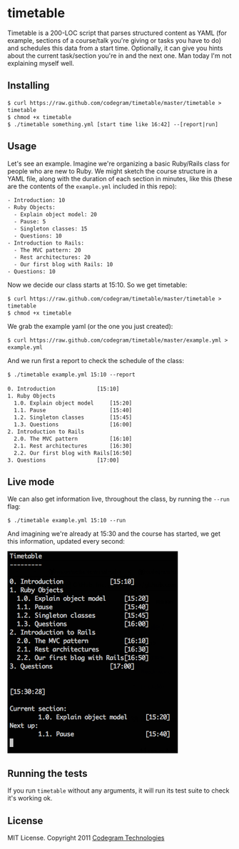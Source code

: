 # timetable

Timetable is a 200-LOC script that parses structured content as YAML (for
example, sections of a course/talk you're giving or tasks you have to do)
and schedules this data from a start time. Optionally, it can give you hints
about the current task/section you're in and the next one. Man today I'm not
explaining myself well.

## Installing

    $ curl https://raw.github.com/codegram/timetable/master/timetable > timetable
    $ chmod +x timetable
    $ ./timetable something.yml [start time like 16:42] --[report|run]

## Usage

Let's see an example. Imagine we're organizing a basic Ruby/Rails class for
people who are new to Ruby. We might sketch the course structure in a YAML
file, along with the duration of each section in minutes, like this (these are
the contents of the `example.yml` included in this repo):

    - Introduction: 10
    - Ruby Objects:
      - Explain object model: 20
      - Pause: 5
      - Singleton classes: 15
      - Questions: 10
    - Introduction to Rails:
      - The MVC pattern: 20
      - Rest architectures: 20
      - Our first blog with Rails: 10
    - Questions: 10

Now we decide our class starts at 15:10. So we get timetable:

    $ curl https://raw.github.com/codegram/timetable/master/timetable > timetable
    $ chmod +x timetable

We grab the example yaml (or the one you just created):

    $ curl https://raw.github.com/codegram/timetable/master/example.yml > example.yml

And we run first a report to check the schedule of the class:

    $ ./timetable example.yml 15:10 --report

    0. Introduction             [15:10]
    1. Ruby Objects
      1.0. Explain object model     [15:20]
      1.1. Pause                    [15:40]
      1.2. Singleton classes        [15:45]
      1.3. Questions                [16:00]
    2. Introduction to Rails
      2.0. The MVC pattern          [16:10]
      2.1. Rest architectures       [16:30]
      2.2. Our first blog with Rails[16:50]
    3. Questions                [17:00]

## Live mode

We can also get information live, throughout the class, by running the `--run`
flag:

    $ ./timetable example.yml 15:10 --run

And imagining we're already at 15:30 and the course has started, we get this
information, updated every second:

![Timetable](https://github.com/codegram/timetable/raw/master/timetable.png)

## Running the tests

If you run `timetable` without any arguments, it will run its test suite to
check it's working ok.

## License

MIT License. Copyright 2011 [Codegram Technologies](http://codegram.com)
